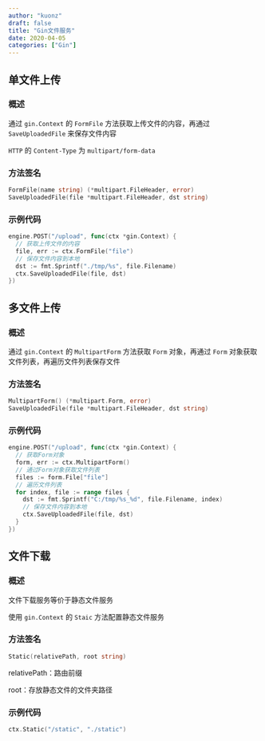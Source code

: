 ```yaml
---
author: "kuonz"
draft: false
title: "Gin文件服务"
date: 2020-04-05
categories: ["Gin"]
---
```

  
## 单文件上传

### 概述

通过 `gin.Context` 的 `FormFile` 方法获取上传文件的内容，再通过 `SaveUploadedFile` 来保存文件内容

`HTTP` 的 `Content-Type` 为 `multipart/form-data`

### 方法签名

```go
FormFile(name string) (*multipart.FileHeader, error)
SaveUploadedFile(file *multipart.FileHeader, dst string)
```

### 示例代码

```go
engine.POST("/upload", func(ctx *gin.Context) {
  // 获取上传文件的内容
  file, err := ctx.FormFile("file")
  // 保存文件内容到本地
  dst := fmt.Sprintf("./tmp/%s", file.Filename)
  ctx.SaveUploadedFile(file, dst)
})
```



## 多文件上传

### 概述

通过 `gin.Context` 的 `MultipartForm` 方法获取 `Form` 对象，再通过 `Form` 对象获取文件列表，再遍历文件列表保存文件

### 方法签名

```go
MultipartForm() (*multipart.Form, error)
SaveUploadedFile(file *multipart.FileHeader, dst string)
```

### 示例代码

```go
engine.POST("/upload", func(ctx *gin.Context) {
  // 获取Form对象
  form, err := ctx.MultipartForm()
  // 通过Form对象获取文件列表
  files := form.File["file"]
  // 遍历文件列表
  for index, file := range files {
    dst := fmt.Sprintf("C:/tmp/%s_%d", file.Filename, index)
    // 保存文件内容到本地
    ctx.SaveUploadedFile(file, dst)
  }
})
```



## 文件下载

### 概述

文件下载服务等价于静态文件服务

使用 `gin.Context` 的 `Staic` 方法配置静态文件服务

### 方法签名

```go
Static(relativePath, root string)
```

relativePath：路由前缀

root：存放静态文件的文件夹路径

### 示例代码

```go
ctx.Static("/static", "./static")
```